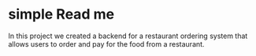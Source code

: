 # simple Read me

In this project we created a backend for a restaurant ordering system that allows users to order and pay for the food from a restaurant.

